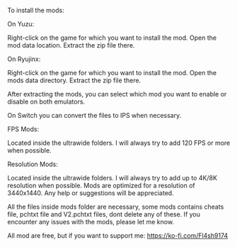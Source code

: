 To install the mods:

On Yuzu:

Right-click on the game for which you want to install the mod.
Open the mod data location.
Extract the zip file there.

On Ryujinx:

Right-click on the game for which you want to install the mod.
Open the mods data directory.
Extract the zip file there.

After extracting the mods, you can select which mod you want to enable or disable on both emulators.

On Switch you can convert the files to IPS when necessary.

FPS Mods:

Located inside the ultrawide folders.
I will always try to add 120 FPS or more when possible.

Resolution Mods:

Located inside the ultrawide folders.
I will always try to add up to 4K/8K resolution when possible.
Mods are optimized for a resolution of 3440x1440. Any help or suggestions will be appreciated.

All the files inside mods folder are necessary, some mods contains cheats file, pchtxt file and V2.pchtxt files, dont delete any of these.
If you encounter any issues with the mods, please let me know.

All mod are free, but if you want to support me: https://ko-fi.com/Fl4sh9174
